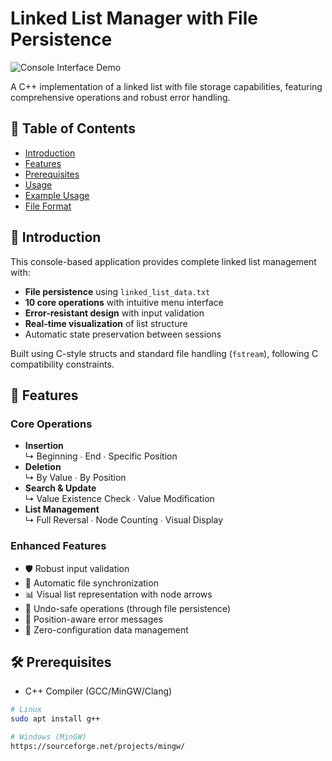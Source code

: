# Linked List Manager with File Persistence

![Console Interface Demo](https://via.placeholder.com/800x400.png?text=Console+Interface+Demo)

A C++ implementation of a linked list with file storage capabilities, featuring comprehensive operations and robust error handling.

## 📑 Table of Contents
- [Introduction](#-introduction)
- [Features](#-features)
- [Prerequisites](#-prerequisites)
- [Usage](#-usage)
- [Example Usage](#-example-usage)
- [File Format](#-file-format)

## 🌟 Introduction

This console-based application provides complete linked list management with:
- **File persistence** using `linked_list_data.txt`
- **10 core operations** with intuitive menu interface
- **Error-resistant design** with input validation
- **Real-time visualization** of list structure
- Automatic state preservation between sessions

Built using C-style structs and standard file handling (`fstream`), following C compatibility constraints.

## 🚀 Features

### Core Operations
- **Insertion**  
  ↳ Beginning ∙ End ∙ Specific Position  
- **Deletion**  
  ↳ By Value ∙ By Position  
- **Search & Update**  
  ↳ Value Existence Check ∙ Value Modification  
- **List Management**  
  ↳ Full Reversal ∙ Node Counting ∙ Visual Display

### Enhanced Features
- 🛡️ Robust input validation
- 📂 Automatic file synchronization
- 📊 Visual list representation with node arrows
- 🔄 Undo-safe operations (through file persistence)
- 📍 Position-aware error messages
- 💾 Zero-configuration data management

## 🛠️ Prerequisites

- C++ Compiler (GCC/MinGW/Clang)
```bash
# Linux
sudo apt install g++

# Windows (MinGW)
https://sourceforge.net/projects/mingw/